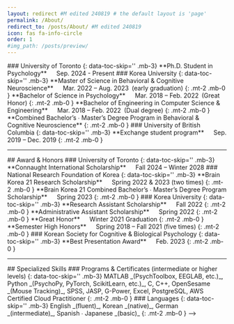 ```yaml
---
layout: redirect #M edited 240819 # the default layout is 'page'
permalink: /About/
redirect_to: /posts/About/ #M edited 240819
icon: fas fa-info-circle
order: 1
#img_path: /posts/preview/
---
```


<!-- All texts: made into comment 240819
Hello, I'm Jiyoon. 

I am interested in _how people effectively process incoming sensory information through attention_.
My research aims to study its neural mechanisms using _EEG_ and _artificial neural networks_.

I'm currently studying at University of Toronto as a Ph.D. student in Psychology. 
I received my B.S. and M.S. in Psychology and a B.E. in Computer Science from Korea University. 

Email: [jy.jeong@mail.utoronto.ca](mailto:jy.jeong@mail.utoronto.ca)

<br/>
<hr/>
<br/>

Go to [Research](https://jiyoonjeong-archive.github.io/posts/Research) and [Projects](https://jiyoonjeong-archive.github.io/posts/Projects) for more information.
{: .mb-1 }
You can download my [CV](https://jiyoonjeong-archive.github.io/posts/CV) here.
{: .mb-1 }
For more contacts, click the social media logos at the bottom of the left sidebar.

Thank you for visiting my homepage.

<br/>
<hr/>
-->

<!-- M added 240726
AAAA 
{: data-toc-skip='' .mt-4 .mb-0 } // mt - AAAA의 줄 위(top) 간격, mb - AAAA의  줄 아래(bottom) 간격 
&emsp; = space 4개, &ensp; = space 2개 
-->

<!-- ## Education  M edited 240726-->
<!-- original: # Education / for size comparision: ### Education -->

<!-->
### University of Toronto
{: data-toc-skip='' .mb-3}

**Ph.D. Student in Psychology** &emsp; Sep. 2024 - Present

### Korea University	
{: data-toc-skip='' .mb-3}

**Master of Science in Behavioral & Cognitive Neuroscience** &emsp; Mar. 2022 – Aug. 2023&ensp;(early graduation)
{: .mt-2 .mb-0 }
**Bachelor of Science in Psychology** &emsp; Mar. 2018 – Feb. 2022&ensp;(Great Honor)
{: .mt-2 .mb-0 }
**Bachelor of Engineering in Computer Science & Engineering** &emsp; Mar. 2018 – Feb. 2022&ensp;(Dual degree)
{: .mt-2 .mb-0 }
**Combined Bachelor’s ∙ Master’s Degree Program in Behavioral & Cognitive Neuroscience**
{: .mt-2 .mb-0 }

### University of British Columbia	
{: data-toc-skip='' .mb-3}

**Exchange student program** &emsp; Sep. 2019 – Dec. 2019
{: .mt-2 .mb-0 }

<br/>
<hr/>

## Award & Honors

### University of Toronto
{: data-toc-skip='' .mb-3}

**Connaught International Scholarship** &emsp; Fall 2024 – Winter 2028

### National Research Foundation of Korea 
{: data-toc-skip='' .mb-3}

**Brain Korea 21 Research Scholarship** &emsp; Spring 2022 & 2023 (two times)
{: .mt-2 .mb-0 }
**Brain Korea 21 Combined Bachelor’s ∙ Master’s Degree Program Scholarship** &emsp; Spring 2023
{: .mt-2 .mb-0 }

### Korea University
{: data-toc-skip='' .mb-3}

**Research Assistant Scholarship** &emsp; Fall 2022
{: .mt-2 .mb-0 }
**Administrative Assistant Scholarship** &emsp; Spring 2022
{: .mt-2 .mb-0 }
**Great Honor** &emsp; Winter 2021 Graduation
{: .mt-2 .mb-0 }
**Semester High Honors** &emsp; Spring 2018 – Fall 2021 (five times)
{: .mt-2 .mb-0 }

### Korean Society for Cognitive & Biological Psychology
{: data-toc-skip='' .mb-3}

**Best Presentation Award** &emsp; Feb. 2023
{: .mt-2 .mb-0 }

<br/>
<hr/>

## Specialized Skills

### Programs & Certificates (intermediate or higher levels) 
{: data-toc-skip='' .mb-3}

MATLAB _(PsychToolbox, EEGLAB, etc.)_,  Python _(PsychoPy, PyTorch, ScikitLearn, etc.)_, C, C++, OpenSesame _(Mouse Tracking)_,  SPSS,  JASP, G-Power,  Excel,  PostgreSQL, AWS Certified Cloud Practitioner
{: .mt-2 .mb-0 }

### Languages
{: data-toc-skip='' .mb-3}

English _(fluent)_, Korean _(native)_, German _(intermediate)_, Spanish ∙ Japanese _(basic)_
{: .mt-2 .mb-0 }
-->